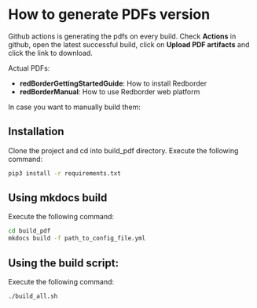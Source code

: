 # How to generate PDFs version
Github actions is generating the pdfs on every build.
Check **Actions** in github, open the latest successful build, click on **Upload PDF artifacts** and click the link to download.

Actual PDFs:

- **redBorderGettingStartedGuide**: How to install Redborder
- **redBorderManual**: How to use Redborder web platform

In case you want to manually build them:

## Installation

Clone the project and cd into build_pdf directory. Execute the following command:
```bash
pip3 install -r requirements.txt 
```

## Using mkdocs build

Execute the following command:
```bash
cd build_pdf
mkdocs build -f path_to_config_file.yml
```

## Using the build script:

Execute the following command:
```bash
./build_all.sh
```